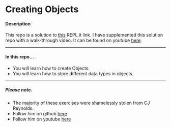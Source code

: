 # Creating Objects

#### Description
This repo is a solution to [this](https://repl.it/@JustJames/Creating-and-Accessing-Objects) REPL.it link. I have supplemented this solution repo with a walk-through video. It can be found on youtube [here](https://youtu.be/QqDN_EYLKRw).
___
#### In this repo...
- You will learn how to create Objects.
- You will learn how to store different data types in objects.
___

##### Please note.
- The majority of these exercises were shamelessly stolen from CJ Reynolds.
- Follow him on github [here](https://github.com/w3cj)
- Follow him on youtube [here](https://www.youtube.com/channel/UCLNgu_OupwoeESgtab33CCw/featured)